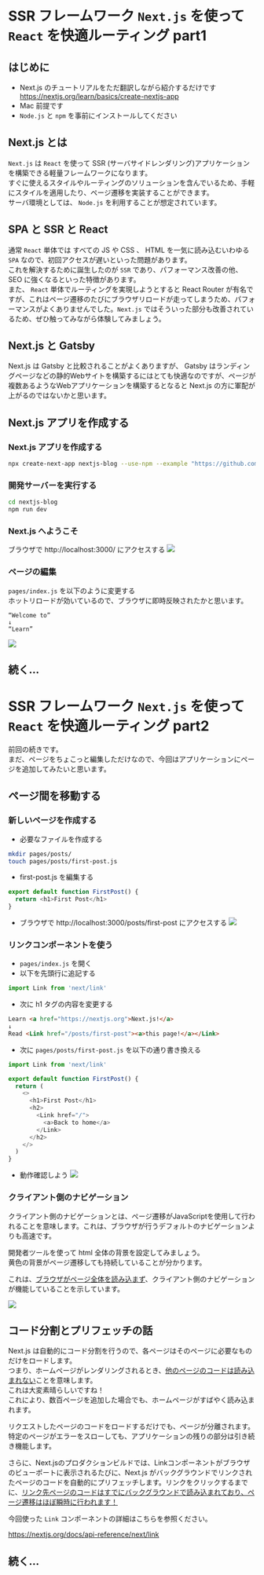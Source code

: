 # SSR フレームワーク `Next.js` を使って `React` を快適ルーティング part1

## はじめに
- Next.js のチュートリアルをただ翻訳しながら紹介するだけです  
https://nextjs.org/learn/basics/create-nextjs-app
- Mac 前提です
- `Node.js` と `npm` を事前にインストールしてください

## Next.js とは
`Next.js` は `React` を使って SSR (サーバサイドレンダリング)アプリケーションを構築できる軽量フレームワークになります。  
すぐに使えるスタイルやルーティングのソリューションを含んでいるため、手軽にスタイルを適用したり、ページ遷移を実装することができます。  
サーバ環境としては、 `Node.js` を利用することが想定されています。

## SPA と SSR と React
通常 `React` 単体では すべての JS や CSS 、 HTML を一気に読み込むいわゆる `SPA` なので、初回アクセスが遅いといった問題があります。  
これを解決するために誕生したのが `SSR` であり、パフォーマンス改善の他、SEO に強くなるといった特徴があります。  
また、 `React` 単体でルーティングを実現しようとすると React Router が有名ですが、これはページ遷移のたびにブラウザリロードが走ってしまうため、パフォーマンスがよくありませんでした。`Next.js` ではそういった部分も改善されているため、ぜひ触ってみながら体験してみましょう。

## Next.js と Gatsby
Next.js は Gatsby と比較されることがよくありますが、 Gatsby はランディングページなどの静的Webサイトを構築するにはとても快適なのですが、ページが複数あるようなWebアプリケーションを構築するとなると Next.js の方に軍配が上がるのではないかと思います。  

## Next.js アプリを作成する

### Next.js アプリを作成する
```bash
npx create-next-app nextjs-blog --use-npm --example "https://github.com/vercel/next-learn-starter/tree/master/learn-starter"
```

### 開発サーバーを実行する
```bash
cd nextjs-blog
npm run dev
```

### Next.js へようこそ
ブラウザで http://localhost:3000/ にアクセスする
![](./images/welcome-to-nextjs.png)

### ページの編集
`pages/index.js` を以下のように変更する  
ホットリロードが効いているので、ブラウザに即時反映されたかと思います。
```
“Welcome to”
↓
“Learn”
```
![](./images/learn-nextjs.png)

## 続く...

# SSR フレームワーク `Next.js` を使って `React` を快適ルーティング part2
前回の続きです。  
まだ、ページをちょこっと編集しただけなので、今回はアプリケーションにページを追加してみたいと思います。

## ページ間を移動する
### 新しいページを作成する
- 必要なファイルを作成する
```bash
mkdir pages/posts/
touch pages/posts/first-post.js
```

- first-post.js を編集する
```js
export default function FirstPost() {
  return <h1>First Post</h1>
}
```

- ブラウザで http://localhost:3000/posts/first-post にアクセスする
![](./images/first-post.png)

### リンクコンポーネントを使う
- `pages/index.js` を開く
- 以下を先頭行に追記する
```js 
import Link from 'next/link'
```
- 次に h1 タグの内容を変更する
```html
Learn <a href="https://nextjs.org">Next.js!</a>
↓
Read <Link href="/posts/first-post"><a>this page!</a></Link>
```
- 次に `pages/posts/first-post.js` を以下の通り書き換える
```js 
import Link from 'next/link'

export default function FirstPost() {
  return (
    <>
      <h1>First Post</h1>
      <h2>
        <Link href="/">
          <a>Back to home</a>
        </Link>
      </h2>
    </>
  )
}
```

- 動作確認しよう
![](./images/links.gif)

### クライアント側のナビゲーション
クライアント側のナビゲーションとは、ページ遷移がJavaScriptを使用して行われることを意味します。これは、ブラウザが行うデフォルトのナビゲーションよりも高速です。

開発者ツールを使って html 全体の背景を設定してみましょう。  
黄色の背景がページ遷移しても持続していることが分かります。

これは、<u>ブラウザがページ全体を読み込まず</u>、クライアント側のナビゲーションが機能していることを示しています。

![](./images/client-side.gif)

## コード分割とプリフェッチの話
Next.js は自動的にコード分割を行うので、各ページはそのページに必要なものだけをロードします。  
つまり、ホームページがレンダリングされるとき、<u>他のページのコードは読み込まれない</u>ことを意味します。  
これは大変素晴らしいですね！  
これにより、数百ページを追加した場合でも、ホームページがすばやく読み込まれます。

リクエストしたページのコードをロードするだけでも、ページが分離されます。  
特定のページがエラーをスローしても、アプリケーションの残りの部分は引き続き機能します。

さらに、Next.jsのプロダクションビルドでは、Linkコンポーネントがブラウザのビューポートに表示されるたびに、Next.js がバックグラウンドでリンクされたページのコードを自動的にプリフェッチします。リンクをクリックするまでに、<u>リンク先ページのコードはすでにバックグラウンドで読み込まれており、ページ遷移はほぼ瞬時に行われます！</u>

今回使った `Link` コンポーネントの詳細はこちらを参照ください。

https://nextjs.org/docs/api-reference/next/link

## 続く...